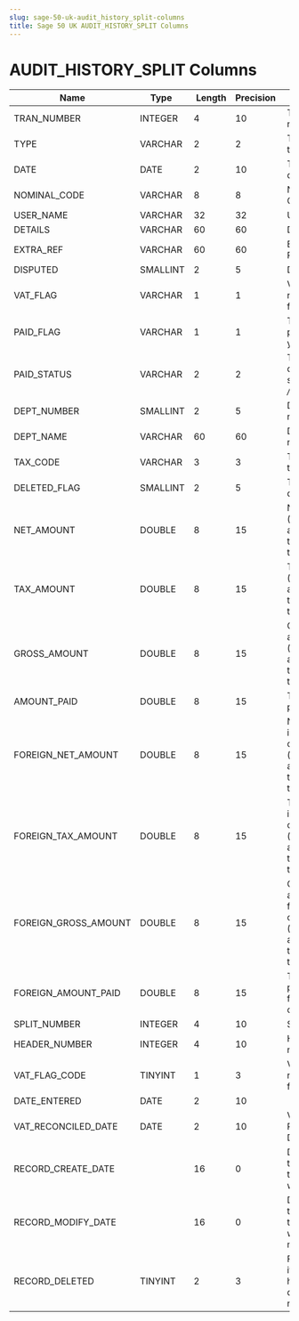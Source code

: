 ```yaml
---
slug: sage-50-uk-audit_history_split-columns
title: Sage 50 UK AUDIT_HISTORY_SPLIT Columns
---
```

# AUDIT_HISTORY_SPLIT Columns

| Name | Type  |  Length | Precision  |  Notes  | Example |
| --- | --- | --- | --- | --- | --- |
| TRAN_NUMBER | INTEGER | 4 | 10 | Transaction number |  |
| TYPE | VARCHAR | 2 | 2 | Transaction type |  |
| DATE | DATE | 2 | 10 | Transaction date |  |
| NOMINAL_CODE | VARCHAR | 8 | 8 | Nominal Code |  |
| USER_NAME | VARCHAR | 32 | 32 | User name |  |
| DETAILS | VARCHAR | 60 | 60 | Details |  |
| EXTRA_REF | VARCHAR | 60 | 60 | Extra Reference |  |
| DISPUTED | SMALLINT | 2 | 5 | Disputed flag |  |
| VAT_FLAG | VARCHAR | 1 | 1 | VAT reconciled flag - y/n/- |  |
| PAID_FLAG | VARCHAR | 1 | 1 | Transaction paid flag - y/n |  |
| PAID_STATUS | VARCHAR | 2 | 2 | Transaction disputed/paid status - */p/d*/dp/ |  |
| DEPT_NUMBER | SMALLINT | 2 | 5 | Department number |  |
| DEPT_NAME | VARCHAR | 60 | 60 | Department name |  |
| TAX_CODE | VARCHAR | 3 | 3 | Tax code (T0 to T99) |  |
| DELETED_FLAG | SMALLINT | 2 | 5 | Transaction deleted flag |  |
| NET_AMOUNT | DOUBLE | 8 | 15 | Net amount (signed according to transaction type) |  |
| TAX_AMOUNT | DOUBLE | 8 | 15 | Tax amount (signed according to transaction type) |  |
| GROSS_AMOUNT | DOUBLE | 8 | 15 | Gross amount (signed according to transaction type) |  |
| AMOUNT_PAID | DOUBLE | 8 | 15 | Total amount paid |  |
| FOREIGN_NET_AMOUNT | DOUBLE | 8 | 15 | Net amount in foreign currency (signed according to transaction type) |  |
| FOREIGN_TAX_AMOUNT | DOUBLE | 8 | 15 | Tax amount in foreign currency (signed according to transaction type) |  |
| FOREIGN_GROSS_AMOUNT | DOUBLE | 8 | 15 | Gross amount in foreign currency (signed according to transaction type) |  |
| FOREIGN_AMOUNT_PAID | DOUBLE | 8 | 15 | Total amount paid in foreign currency |  |
| SPLIT_NUMBER | INTEGER | 4 | 10 | Split number |  |
| HEADER_NUMBER | INTEGER | 4 | 10 | Header number |  |
| VAT_FLAG_CODE | TINYINT | 1 | 3 | VAT reconciled flag - 0/1 |  |
| DATE_ENTERED | DATE | 2 | 10 |  |  |
| VAT_RECONCILED_DATE | DATE | 2 | 10 | VAT Reconciled Date |  |
| RECORD_CREATE_DATE |  | 16 | 0 | Date and time when the record was created. |  |
| RECORD_MODIFY_DATE |  | 16 | 0 | Date and time when the record was modified. |  |
| RECORD_DELETED | TINYINT | 2 | 3 | Flag denoting if the record has been deleted or not. |  |

